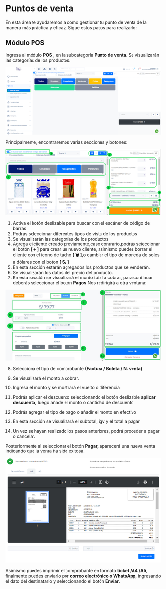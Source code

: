 # Puntos de venta

En esta área te ayudaremos a como gestionar tu punto de venta de la manera más práctica y eficaz. Sigue estos pasos para realizarlo:

## Módulo POS
Ingresa al módulo **POS** , en la subcategoría **Punto de venta**. Se visualizarán las categorías de los productos.

![Alt text](img/Puntos_de_venta_01.jpg)

Principalmente, encontraremos varias secciones y botones:

![Alt text](img/Puntos_de_venta_02.jpg)

1. Activa el botón deslizable para buscar con  el escáner de código de barras
2. Podrás seleccionar diferentes tipos de vista de los productos
3. Se visualizarán las categorías de los productos
4. Agrega el cliente creado previamente,caso contrario,podrás seleccionar el botón **[ + ]** para crear un nuevo cliente, asimismo puedes borrar el cliente con el icono de tacho **[ 🗑 ]**,o cambiar el tipo de moneda de soles a dólares con el boton **[ S/ ]**
5. En esta sección estarán agregados los productos que se venderán.
6. Se visualizarán los datos del precio del producto.
7. En esta sección se visualizará el monto total a cobrar, para continuar deberás seleccionar el botón **Pagos**
Nos redirigirá a otra ventana:

![Alt text](img/Puntos_de_venta_03.jpg)

8. Selecciona el tipo de comprobante **(Factura  / Boleta / N. venta)**

9. Se visualizará el monto a cobrar.

10. Ingresa el monto y se mostrará el vuelto o diferencia

11. Podrás aplicar el descuento seleccionando el botón deslizable **aplicar descuento,** luego añade el monto o cantidad de descuento

12. Podrás agregar el tipo de pago o añadir el monto en efectivo

13. En esta sección se visualizará el subtotal, igv y el total a pagar

14. Un vez se hayan realizado los pasos anteriores, podrá proceder a pagar o cancelar.

Posteriormente al seleccionar el botón **Pagar,** aparecerá una nueva venta indicando que la venta ha sido exitosa.

![Alt text](img/Puntos_de_venta_04.jpg)

Asimismo puedes imprimir el comprobante en formato **ticket /A4 /A5,** finalmente puedes enviarlo por **correo electrónico o WhatsApp**, ingresando el dato del destinatario y seleccionando el botón **Enviar**.

